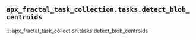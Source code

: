 ## `apx_fractal_task_collection.tasks.detect_blob_centroids`

::: apx_fractal_task_collection.tasks.detect_blob_centroids

